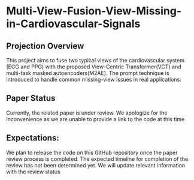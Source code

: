 # Multi-View-Fusion-View-Missing-in-Cardiovascular-Signals
## Projection Overview
This project aims to fuse two typical views of the cardiovascular system (ECG and PPG) with the proposed View-Centric Transformer(VCT) and multi-task masked autoencoders(M2AE). The prompt technique is introduced to handle common missing-view issues in real applications.
## Paper Status
Currently, the related paper is under review. We apologize for the inconvenience as we are unable to provide a link to the code at this time
## Expectations:
We plan to release the code on this GitHub repository once the paper review process is completed. The expected timeline for completion of the review has not been determined yet. We will update relevant information with the review status
